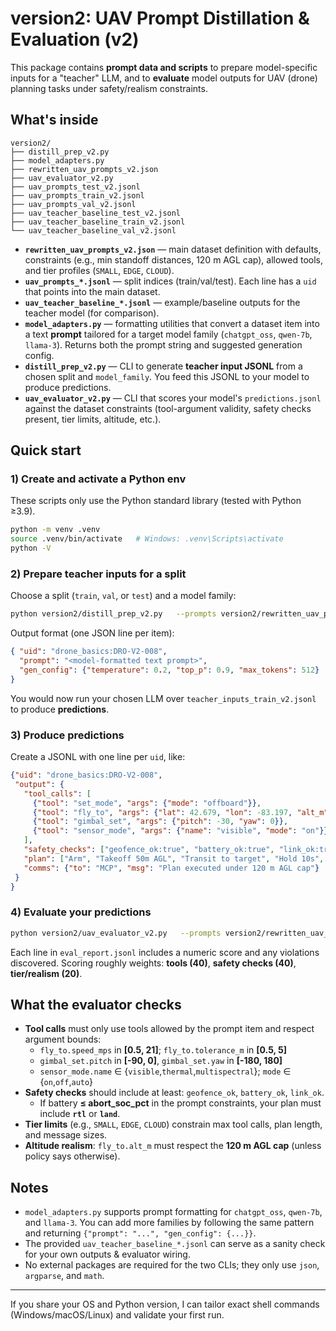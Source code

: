 # version2: UAV Prompt Distillation & Evaluation (v2)

This package contains **prompt data and scripts** to prepare model-specific inputs for a "teacher" LLM, and to **evaluate** model outputs for UAV (drone) planning tasks under safety/realism constraints.

## What's inside

```
version2/
├── distill_prep_v2.py
├── model_adapters.py
├── rewritten_uav_prompts_v2.json
├── uav_evaluator_v2.py
├── uav_prompts_test_v2.jsonl
├── uav_prompts_train_v2.jsonl
├── uav_prompts_val_v2.jsonl
├── uav_teacher_baseline_test_v2.jsonl
├── uav_teacher_baseline_train_v2.jsonl
└── uav_teacher_baseline_val_v2.jsonl
```

- **`rewritten_uav_prompts_v2.json`** — main dataset definition with defaults, constraints (e.g., min standoff distances, 120 m AGL cap), allowed tools, and tier profiles (`SMALL`, `EDGE`, `CLOUD`).
- **`uav_prompts_*.jsonl`** — split indices (train/val/test). Each line has a `uid` that points into the main dataset.
- **`uav_teacher_baseline_*.jsonl`** — example/baseline outputs for the teacher model (for comparison).
- **`model_adapters.py`** — formatting utilities that convert a dataset item into a text **prompt** tailored for a target model family (`chatgpt_oss`, `qwen-7b`, `llama-3`). Returns both the prompt string and suggested generation config.
- **`distill_prep_v2.py`** — CLI to generate **teacher input JSONL** from a chosen split and `model_family`. You feed this JSONL to your model to produce predictions.
- **`uav_evaluator_v2.py`** — CLI that scores your model's `predictions.jsonl` against the dataset constraints (tool-argument validity, safety checks present, tier limits, altitude, etc.).

## Quick start

### 1) Create and activate a Python env
These scripts only use the Python standard library (tested with Python ≥3.9).

```bash
python -m venv .venv
source .venv/bin/activate   # Windows: .venv\Scripts\activate
python -V
```

### 2) Prepare teacher inputs for a split
Choose a split (`train`, `val`, or `test`) and a model family:
```bash
python version2/distill_prep_v2.py   --prompts version2/rewritten_uav_prompts_v2.json   --split_jsonl version2/uav_prompts_train_v2.jsonl   --model_family chatgpt_oss   --out teacher_inputs_train_v2.jsonl
```

Output format (one JSON line per item):
```json
{ "uid": "drone_basics:DRO-V2-008",
  "prompt": "<model-formatted text prompt>",
  "gen_config": {"temperature": 0.2, "top_p": 0.9, "max_tokens": 512}
}
```

You would now run your chosen LLM over `teacher_inputs_train_v2.jsonl` to produce **predictions**.

### 3) Produce predictions
Create a JSONL with one line per `uid`, like:
```json
{"uid": "drone_basics:DRO-V2-008",
 "output": {
   "tool_calls": [
     {"tool": "set_mode", "args": {"mode": "offboard"}},
     {"tool": "fly_to", "args": {"lat": 42.679, "lon": -83.197, "alt_m": 50, "speed_mps": 6, "tolerance_m": 2}},
     {"tool": "gimbal_set", "args": {"pitch": -30, "yaw": 0}},
     {"tool": "sensor_mode", "args": {"name": "visible", "mode": "on"}}
   ],
   "safety_checks": ["geofence_ok:true", "battery_ok:true", "link_ok:true"],
   "plan": ["Arm", "Takeoff 50m AGL", "Transit to target", "Hold 10s", "RTL"],
   "comms": {"to": "MCP", "msg": "Plan executed under 120 m AGL cap"}
 }
}
```

### 4) Evaluate your predictions
```bash
python version2/uav_evaluator_v2.py   --prompts version2/rewritten_uav_prompts_v2.json   --predictions my_predictions.jsonl   --out eval_report.jsonl
```

Each line in `eval_report.jsonl` includes a numeric score and any violations discovered. Scoring roughly weights: **tools (40)**, **safety checks (40)**, **tier/realism (20)**.

## What the evaluator checks

- **Tool calls** must only use tools allowed by the prompt item and respect argument bounds:
  - `fly_to.speed_mps` in **[0.5, 21]**; `fly_to.tolerance_m` in **[0.5, 5]**
  - `gimbal_set.pitch` in **[-90, 0]**, `gimbal_set.yaw` in **[-180, 180]**
  - `sensor_mode.name` ∈ {`visible`,`thermal`,`multispectral`}; `mode` ∈ {`on`,`off`,`auto`}
- **Safety checks** should include at least: `geofence_ok`, `battery_ok`, `link_ok`.
  - If battery **≤ abort_soc_pct** in the prompt constraints, your plan must include **`rtl`** or **`land`**.
- **Tier limits** (e.g., `SMALL`, `EDGE`, `CLOUD`) constrain max tool calls, plan length, and message sizes.
- **Altitude realism**: `fly_to.alt_m` must respect the **120 m AGL cap** (unless policy says otherwise).

## Notes
- `model_adapters.py` supports prompt formatting for `chatgpt_oss`, `qwen-7b`, and `llama-3`. You can add more families by following the same pattern and returning `{"prompt": "...", "gen_config": {...}}`.
- The provided `uav_teacher_baseline_*.jsonl` can serve as a sanity check for your own outputs & evaluator wiring.
- No external packages are required for the two CLIs; they only use `json`, `argparse`, and `math`.

---

If you share your OS and Python version, I can tailor exact shell commands (Windows/macOS/Linux) and validate your first run.
